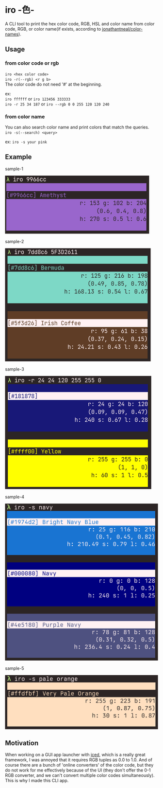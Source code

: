 # iro -色-
   
A CLI tool to print the hex color code, RGB, HSL and color name from color code, RGB, or color name(if exists, according to [jonathantneal/color-names](https://github.com/jonathantneal/color-names)).

## Usage
### from color code or rgb
`iro <hex color code>`  
`iro -r(--rgb) <r g b>`  
The color code do not need '#' at the beginning.

ex:  
`iro ffffff` or `iro 123456 333333`  
`iro -r 25 34 187` or `iro --rgb 0 0 255 120 120 240`

### from color name
You can also search color name and print colors that match the queries.  
`iro -s(--search) <query>`

ex:
`iro -s your pink`

## Example

sample-1

![sample-1](screenshots/iro_sample1.png)

sample-2

![sample-2](screenshots/iro_sample2.png)

sample-3

![sample-3](screenshots/iro_sample3.png)

sample-4

![sample-4](screenshots/iro_sample4.png)

sample-5

![sample-5](screenshots/iro_sample5.png)

## Motivation
When working on a GUI app launcher with [iced](https://iced.rs/), which is a really great framework, I was annoyed that it requires RGB tuples as 0.0 to 1.0. And of course there are a bunch of 'online converters' of the color code, but they do not work for me effectively because of the UI (they don't offer the 0-1 RGB converter, and we can't convert multiple color codes simultaneously). This is why I made this CLI app.
